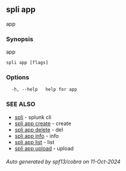 ## spli app

app

### Synopsis

app

```
spli app [flags]
```

### Options

```
  -h, --help   help for app
```

### SEE ALSO

* [spli](spli.md)	 - splunk cli
* [spli app create](spli_app_create.md)	 - create
* [spli app delete](spli_app_delete.md)	 - del
* [spli app info](spli_app_info.md)	 - info
* [spli app list](spli_app_list.md)	 - list
* [spli app upload](spli_app_upload.md)	 - upload

###### Auto generated by spf13/cobra on 11-Oct-2024
